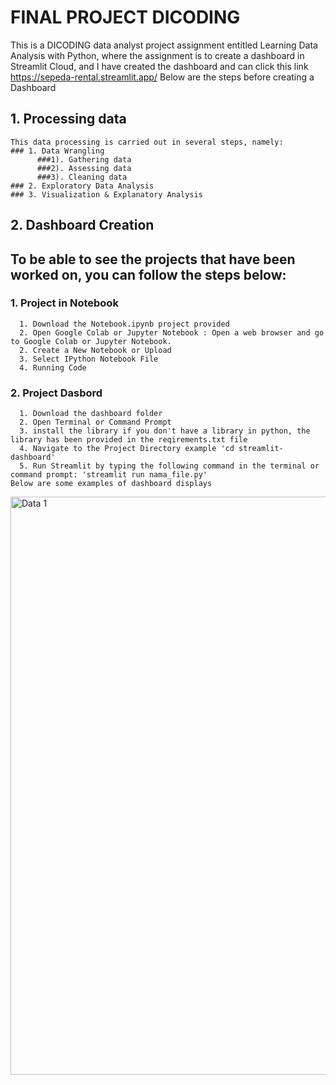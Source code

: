 # FINAL PROJECT DICODING
This is a DICODING data analyst project assignment entitled Learning Data Analysis with Python, where the assignment is to create a dashboard in Streamlit Cloud, and I have created the dashboard and can click this link https://sepeda-rental.streamlit.app/
Below are the steps before creating a Dashboard
## 1. Processing data
    This data processing is carried out in several steps, namely:
    ### 1. Data Wrangling
          ###1). Gathering data
          ###2). Assessing data
          ###3). Cleaning data
    ### 2. Exploratory Data Analysis
    ### 3. Visualization & Explanatory Analysis
## 2. Dashboard Creation
## To be able to see the projects that have been worked on, you can follow the steps below:
### 1. Project in Notebook
      1. Download the Notebook.ipynb project provided
      2. Open Google Colab or Jupyter Notebook : Open a web browser and go to Google Colab or Jupyter Notebook.
      2. Create a New Notebook or Upload
      3. Select IPython Notebook File
      4. Running Code
### 2. Project Dasbord
      1. Download the dashboard folder
      2. Open Terminal or Command Prompt
      3. install the library if you don't have a library in python, the library has been provided in the reqirements.txt file
      4. Navigate to the Project Directory example 'cd streamlit-dashboard'
      5. Run Streamlit by typing the following command in the terminal or command prompt: 'streamlit run nama_file.py'
    Below are some examples of dashboard displays    
<img width="925" alt="Data 1" src="https://github.com/salsadnn/Data-Analist/assets/159113713/7725e41a-b1e6-47c6-ae42-84bc14717489">
